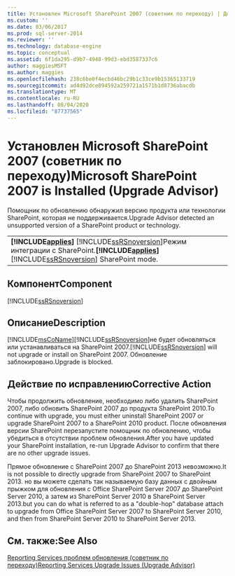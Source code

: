 ```yaml
---
title: Установлен Microsoft SharePoint 2007 (советник по переходу) | Документация Майкрософт
ms.custom: ''
ms.date: 03/06/2017
ms.prod: sql-server-2014
ms.reviewer: ''
ms.technology: database-engine
ms.topic: conceptual
ms.assetid: 6f1da295-d9b7-4948-99d3-ebd3587337c6
author: maggiesMSFT
ms.author: maggies
ms.openlocfilehash: 238c6be0f4ecbd46bc29b1c33ce9b15365133719
ms.sourcegitcommit: ad4d92dce894592a259721a1571b1d8736abacdb
ms.translationtype: MT
ms.contentlocale: ru-RU
ms.lasthandoff: 08/04/2020
ms.locfileid: "87737565"
---
```

# <a name="microsoft-sharepoint-2007-is-installed-upgrade-advisor"></a><span data-ttu-id="9915c-102">Установлен Microsoft SharePoint 2007 (советник по переходу)</span><span class="sxs-lookup"><span data-stu-id="9915c-102">Microsoft SharePoint 2007 is Installed (Upgrade Advisor)</span></span>
  <span data-ttu-id="9915c-103">Помощник по обновлению обнаружил версию продукта или технологии SharePoint, которая не поддерживается.</span><span class="sxs-lookup"><span data-stu-id="9915c-103">Upgrade Advisor detected an unsupported version of a SharePoint product or technology.</span></span>  
  
||  
|-|  
|<span data-ttu-id="9915c-104">**[!INCLUDE[applies](../../includes/applies-md.md)]**  [!INCLUDE[ssRSnoversion](../../includes/ssrsnoversion-md.md)]Режим интеграции с SharePoint.</span><span class="sxs-lookup"><span data-stu-id="9915c-104">**[!INCLUDE[applies](../../includes/applies-md.md)]**  [!INCLUDE[ssRSnoversion](../../includes/ssrsnoversion-md.md)] SharePoint mode.</span></span>|  
  
## <a name="component"></a><span data-ttu-id="9915c-105">Компонент</span><span class="sxs-lookup"><span data-stu-id="9915c-105">Component</span></span>  
 [!INCLUDE[ssRSnoversion](../../includes/ssrsnoversion-md.md)]  
  
## <a name="description"></a><span data-ttu-id="9915c-106">Описание</span><span class="sxs-lookup"><span data-stu-id="9915c-106">Description</span></span>  
 [!INCLUDE[msCoName](../../includes/msconame-md.md)]<span data-ttu-id="9915c-107">[!INCLUDE[ssRSnoversion](../../includes/ssrsnoversion-md.md)]не будет обновляться или устанавливаться на SharePoint 2007.</span><span class="sxs-lookup"><span data-stu-id="9915c-107">[!INCLUDE[ssRSnoversion](../../includes/ssrsnoversion-md.md)] will not upgrade or install on SharePoint 2007.</span></span> <span data-ttu-id="9915c-108">Обновление заблокировано.</span><span class="sxs-lookup"><span data-stu-id="9915c-108">Upgrade is blocked.</span></span>  
  
## <a name="corrective-action"></a><span data-ttu-id="9915c-109">Действие по исправлению</span><span class="sxs-lookup"><span data-stu-id="9915c-109">Corrective Action</span></span>  
 <span data-ttu-id="9915c-110">Чтобы продолжить обновление, необходимо либо удалить SharePoint 2007, либо обновить SharePoint 2007 до продукта SharePoint 2010.</span><span class="sxs-lookup"><span data-stu-id="9915c-110">To continue with upgrade, you must either uninstall SharePoint 2007 or upgrade SharePoint 2007 to a SharePoint 2010 product.</span></span> <span data-ttu-id="9915c-111">После обновления версии SharePoint перезапустите помощник по обновлению, чтобы убедиться в отсутствии проблем обновления.</span><span class="sxs-lookup"><span data-stu-id="9915c-111">After you have updated your SharePoint installation, re-run Upgrade Advisor to confirm that there are no other upgrade issues.</span></span>  
  
 <span data-ttu-id="9915c-112">Прямое обновление с SharePoint 2007 до SharePoint 2013 невозможно.</span><span class="sxs-lookup"><span data-stu-id="9915c-112">It is not possible to directly upgrade from SharePoint 2007 to SharePoint 2013.</span></span> <span data-ttu-id="9915c-113">но вы можете сделать так называемую базу данных с двойным прыжком для обновления с Office SharePoint Server 2007 до SharePoint Server 2010, а затем из SharePoint Server 2010 в SharePoint Server 2013.</span><span class="sxs-lookup"><span data-stu-id="9915c-113">but you can do what is referred to as a "double-hop" database attach to upgrade from Office SharePoint Server 2007 to SharePoint Server 2010, and then from SharePoint Server 2010 to SharePoint Server 2013.</span></span>  
  
## <a name="see-also"></a><span data-ttu-id="9915c-114">См. также:</span><span class="sxs-lookup"><span data-stu-id="9915c-114">See Also</span></span>  
 [<span data-ttu-id="9915c-115">Reporting Services проблем обновления &#40;советник по переходу&#41;</span><span class="sxs-lookup"><span data-stu-id="9915c-115">Reporting Services Upgrade Issues &#40;Upgrade Advisor&#41;</span></span>](../../../2014/sql-server/install/reporting-services-upgrade-issues-upgrade-advisor.md)  
  
  
